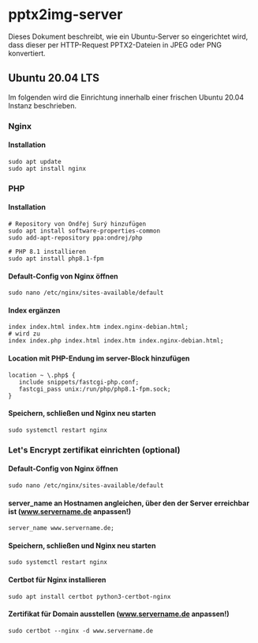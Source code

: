 # pptx2img-server
Dieses Dokument beschreibt, wie ein Ubuntu-Server so eingerichtet wird, dass dieser per HTTP-Request PPTX2-Dateien in JPEG oder PNG konvertiert.

## Ubuntu 20.04 LTS
Im folgenden wird die Einrichtung innerhalb einer frischen Ubuntu 20.04 Instanz beschrieben.

### Nginx
#### Installation
```
sudo apt update
sudo apt install nginx
```

### PHP
#### Installation
```
# Repository von Ondřej Surý hinzufügen
sudo apt install software-properties-common
sudo add-apt-repository ppa:ondrej/php

# PHP 8.1 installieren
sudo apt install php8.1-fpm
```

#### Default-Config von Nginx öffnen
```
sudo nano /etc/nginx/sites-available/default
```

#### Index ergänzen
```
index index.html index.htm index.nginx-debian.html;
# wird zu 
index index.php index.html index.htm index.nginx-debian.html;
```

#### Location mit PHP-Endung im server-Block hinzufügen
```
location ~ \.php$ {
   include snippets/fastcgi-php.conf;
   fastcgi_pass unix:/run/php/php8.1-fpm.sock;
}
```

#### Speichern, schließen und Nginx neu starten
```
sudo systemctl restart nginx
```


### Let's Encrypt zertifikat einrichten (optional)

#### Default-Config von Nginx öffnen
```
sudo nano /etc/nginx/sites-available/default
```

#### server_name an Hostnamen angleichen, über den der Server erreichbar ist (www.servername.de anpassen!)
```
server_name www.servername.de;
```

#### Speichern, schließen und Nginx neu starten
```
sudo systemctl restart nginx
```

#### Certbot für Nginx installieren
```
sudo apt install certbot python3-certbot-nginx
```

#### Zertifikat für Domain ausstellen (www.servername.de anpassen!)
```
sudo certbot --nginx -d www.servername.de
```
